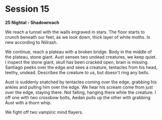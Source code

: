 # Session 15

**25 Nightal - Shadowreach**
 
 We reach a tunnel with the walls engraved in stars. The floor starts to crunch beneath our feet, as we look down, thick layer of white moths. Is new according to Niilrash.
 
 We continue, reach a plateau with a broken bridge. Body in the middle of the plateau, stone giant. Aust senses two undead creatures, we keep quiet. I inspect the stone giant, skull has been cracked open, brain is missing. Santiago peeks over the edge and sees a creature, tentacles from his head, teethy, undead. Describes the creature to us, but doesn't ring any bells.
 
 Aust is suddenly snatched by tentacles coming over the edge, grabbing his ankles and pulling him over the edge. We hear his scream come from just over the edge, staying there. Not falling, hanging there while the creature. I off one with two crossbow bolts, Aedan pulls up the other with grabbing Aust with a thorn whip.
 
 We fight off two vampiric mind flayers.